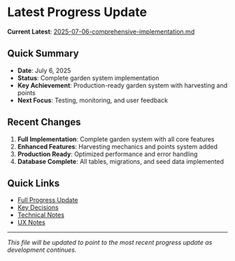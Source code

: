 # Latest Progress Update

**Current Latest**: [2025-07-06-comprehensive-implementation.md](./2025-07-06-comprehensive-implementation.md)

## Quick Summary

- **Date**: July 6, 2025
- **Status**: Complete garden system implementation
- **Key Achievement**: Production-ready garden system with harvesting and points
- **Next Focus**: Testing, monitoring, and user feedback

## Recent Changes

1. **Full Implementation**: Complete garden system with all core features
2. **Enhanced Features**: Harvesting mechanics and points system added
3. **Production Ready**: Optimized performance and error handling
4. **Database Complete**: All tables, migrations, and seed data implemented

## Quick Links

- [Full Progress Update](./2025-07-06-comprehensive-implementation.md)
- [Key Decisions](./decisions/)
- [Technical Notes](./technical-notes/)
- [UX Notes](./ux-notes/)

---

_This file will be updated to point to the most recent progress update as development continues._
